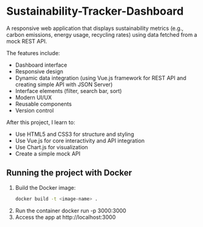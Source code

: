 # Sustainability-Tracker-Dashboard
A responsive web application that displays sustainability metrics (e.g., carbon emissions, energy usage, recycling rates) using data fetched from a mock REST API.

The features include:
- Dashboard interface
- Responsive design
- Dynamic data integration (using Vue.js framework for REST API and creating simple API with JSON Server)
- Interface elements (filter, search bar, sort)
- Modern UI/UX
- Reusable components
- Version control

After this project, I learn to:
- Use HTML5 and CSS3 for structure and styling
- Use Vue.js for core interactivity and API integration
- Use Chart.js for visualization
- Create a simple mock API

## Running the project with Docker
1. Build the Docker image:
   ```bash
   docker build -t <image-name> .
2. Run the container
   docker run -p 3000:3000 <image-name>
3. Access the app at http://localhost:3000
